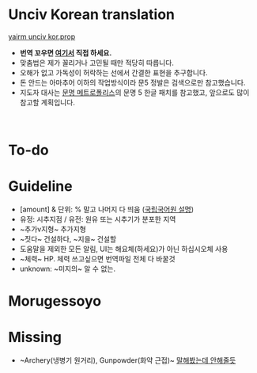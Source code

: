 # Unciv Korean translation
[yairm unciv kor.prop](https://github.com/yairm210/Unciv/blob/master/android/assets/jsons/translations/Korean.properties)

- **번역 꼬우면 [여기서](https://github.com/yairm210/Unciv/blob/master/android/assets/jsons/translations/Korean.properties) 직접 하세요.**
- 맞춤법은 제가 꼴리거나 고민될 때만 적당히 따릅니다.
- 오해가 없고 가독성이 허락하는 선에서 간결한 표현을 추구합니다.
- 돈 안드는 아마추어 이하의 작업방식이라 문5 정발은 검색으로만 참고했습니다.
- 지도자 대사는 [문명 메트로폴리스](https://cafe.naver.com/civilization4#)의 문명 5 한글 패치를 참고했고, 앞으로도 많이 참고할 계획입니다.
<br>

# To-do


# Guideline
- [amount] & 단위: % 말고 나머지 다 띄움 ([국립국어원 설명](https://www.korean.go.kr/front/onlineQna/onlineQnaView.do?mn_id=216&qna_seq=117010))
- 유정: 시추지점 / 유전: 원유 또는 시추기가 분포한 지역
- ~추가v지형~ 추가지형
- ~짓다~ 건설하다, ~지을~ 건설할
- 도움말을 제외한 모든 알림, UI는 해요체(하세요)가 아닌 하십시오체 사용
- ~체력~ HP. 체력 쓰고싶으면 번역파일 전체 다 바꿀것
- unknown: ~미지의~ 알 수 없는.

# Morugessoyo

# Missing
- ~Archery(냉병기 원거리), Gunpowder(화약 근접)~ [말해봤는데 안해줄듯](https://github.com/yairm210/Unciv/issues/6131)

